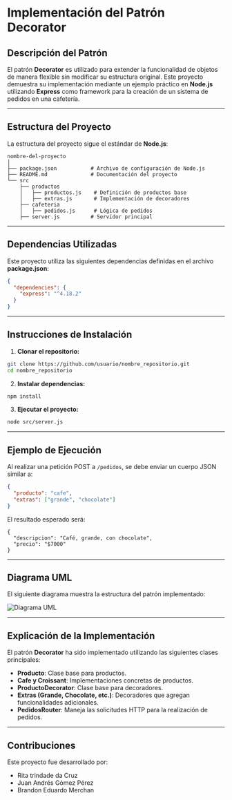 # Implementación del Patrón Decorator

## Descripción del Patrón
El patrón **Decorator** es utilizado para extender la funcionalidad de objetos de manera flexible sin modificar su estructura original. Este proyecto demuestra su implementación mediante un ejemplo práctico en **Node.js** utilizando **Express** como framework para la creación de un sistema de pedidos en una cafetería.

---

## Estructura del Proyecto
La estructura del proyecto sigue el estándar de **Node.js**:

```
nombre-del-proyecto
│
├── package.json           # Archivo de configuración de Node.js
├── README.md              # Documentación del proyecto
└── src
    ├── productos
    │   ├── productos.js    # Definición de productos base
    │   ├── extras.js       # Implementación de decoradores
    ├── cafeteria
    │   ├── pedidos.js      # Lógica de pedidos
    ├── server.js          # Servidor principal
```

---

## Dependencias Utilizadas
Este proyecto utiliza las siguientes dependencias definidas en el archivo **package.json**:
```json
{
  "dependencies": {
    "express": "^4.18.2"
  }
}
```

---

## Instrucciones de Instalación

1. **Clonar el repositorio:**
```bash
git clone https://github.com/usuario/nombre_repositorio.git
cd nombre_repositorio
```

2. **Instalar dependencias:**
```bash
npm install
```

3. **Ejecutar el proyecto:**
```bash
node src/server.js
```

---

## Ejemplo de Ejecución
Al realizar una petición POST a `/pedidos`, se debe enviar un cuerpo JSON similar a:
```json
{
  "producto": "cafe",
  "extras": ["grande", "chocolate"]
}
```

El resultado esperado será:
```
{
  "descripcion": "Café, grande, con chocolate",
  "precio": "$7000"
}
```

---

## Diagrama UML
El siguiente diagrama muestra la estructura del patrón implementado:

![Diagrama UML](uml/diagrama.png)

---

## Explicación de la Implementación
El patrón **Decorator** ha sido implementado utilizando las siguientes clases principales:
- **Producto**: Clase base para productos.
- **Cafe y Croissant**: Implementaciones concretas de productos.
- **ProductoDecorator**: Clase base para decoradores.
- **Extras (Grande, Chocolate, etc.)**: Decoradores que agregan funcionalidades adicionales.
- **PedidosRouter**: Maneja las solicitudes HTTP para la realización de pedidos.

---

## Contribuciones
Este proyecto fue desarrollado por:
- Rita trindade da Cruz
- Juan Andrés Gómez Pérez
- Brandon Eduardo Merchan


